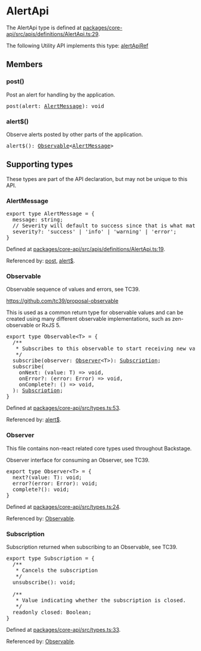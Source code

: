 ---
---
# AlertApi

The AlertApi type is defined at
[packages/core-api/src/apis/definitions/AlertApi.ts:29](https://github.com/backstage/backstage/blob/a4dbd8353cfa4d4d4334473e2c33afcda64e130d/packages/core-api/src/apis/definitions/AlertApi.ts#L29).

The following Utility API implements this type: [alertApiRef](./README.md#alert)

## Members

### post()

Post an alert for handling by the application.

<pre>
post(alert: <a href="#alertmessage">AlertMessage</a>): void
</pre>

### alert\$()

Observe alerts posted by other parts of the application.

<pre>
alert$(): <a href="#observable">Observable</a>&lt;<a href="#alertmessage">AlertMessage</a>&gt;
</pre>

## Supporting types

These types are part of the API declaration, but may not be unique to this API.

### AlertMessage

<pre>
export type AlertMessage = {
  message: string;
  // Severity will default to success since that is what material ui defaults the value to.
  severity?: 'success' | 'info' | 'warning' | 'error';
}
</pre>

Defined at
[packages/core-api/src/apis/definitions/AlertApi.ts:19](https://github.com/backstage/backstage/blob/a4dbd8353cfa4d4d4334473e2c33afcda64e130d/packages/core-api/src/apis/definitions/AlertApi.ts#L19).

Referenced by: [post](#post), [alert\$](#alert).

### Observable

Observable sequence of values and errors, see TC39.

https://github.com/tc39/proposal-observable

This is used as a common return type for observable values and can be created
using many different observable implementations, such as zen-observable or
RxJS 5.

<pre>
export type Observable&lt;T&gt; = {
  /**
   * Subscribes to this observable to start receiving new values.
   */
  subscribe(observer: <a href="#observer">Observer</a>&lt;T&gt;): <a href="#subscription">Subscription</a>;
  subscribe(
    onNext: (value: T) =&gt; void,
    onError?: (error: Error) =&gt; void,
    onComplete?: () =&gt; void,
  ): <a href="#subscription">Subscription</a>;
}
</pre>

Defined at
[packages/core-api/src/types.ts:53](https://github.com/backstage/backstage/blob/a4dbd8353cfa4d4d4334473e2c33afcda64e130d/packages/core-api/src/types.ts#L53).

Referenced by: [alert\$](#alert).

### Observer

This file contains non-react related core types used throughout Backstage.

Observer interface for consuming an Observer, see TC39.

<pre>
export type Observer&lt;T&gt; = {
  next?(value: T): void;
  error?(error: Error): void;
  complete?(): void;
}
</pre>

Defined at
[packages/core-api/src/types.ts:24](https://github.com/backstage/backstage/blob/a4dbd8353cfa4d4d4334473e2c33afcda64e130d/packages/core-api/src/types.ts#L24).

Referenced by: [Observable](#observable).

### Subscription

Subscription returned when subscribing to an Observable, see TC39.

<pre>
export type Subscription = {
  /**
   * Cancels the subscription
   */
  unsubscribe(): void;

  /**
   * Value indicating whether the subscription is closed.
   */
  readonly closed: Boolean;
}
</pre>

Defined at
[packages/core-api/src/types.ts:33](https://github.com/backstage/backstage/blob/a4dbd8353cfa4d4d4334473e2c33afcda64e130d/packages/core-api/src/types.ts#L33).

Referenced by: [Observable](#observable).
